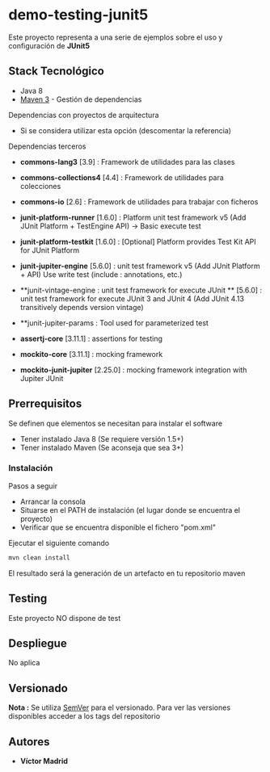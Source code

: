 # demo-testing-junit5

Este proyecto representa a una serie de ejemplos sobre el uso y configuración de **JUnit5**





## Stack Tecnológico

* Java 8
* [Maven 3](https://maven.apache.org/) - Gestión de dependencias

Dependencias con proyectos de arquitectura

* Si se considera utilizar esta opción (descomentar la referencia)

Dependencias terceros

* **commons-lang3** [3.9] : Framework de utilidades para las clases
* **commons-collections4** [4.4] : Framework de utilidades para colecciones
* **commons-io** [2.6] : Framework de utilidades para trabajar con ficheros

* **junit-platform-runner** [1.6.0] : Platform unit test framework v5 (Add JUnit Platform + TestEngine API) -> Basic execute test
* **junit-platform-testkit** [1.6.0] : [Optional] Platform provides Test Kit API for JUnit Platform
		

* **junit-jupiter-engine** [5.6.0] : unit test framework v5 (Add JUnit Platform + API) Use write test (include : annotations, etc.)
* **junit-vintage-engine : unit test framework for execute JUnit ** [5.6.0] : unit test framework for execute JUnit 3 and JUnit 4 (Add JUnit 4.13 transitively depends version vintage)
* **junit-jupiter-params : Tool used for parameterized test


* **assertj-core** [3.11.1] : assertions for testing
* **mockito-core** [3.11.1] : mocking framework
* **mockito-junit-jupiter** [2.25.0] : mocking framework integration with Jupiter JUnit





## Prerrequisitos

Se definen que elementos se necesitan para instalar el software

* Tener instalado Java 8 (Se requiere versión 1.5+)
* Tener instalado Maven (Se aconseja que sea 3+)





### Instalación

Pasos a seguir 

* Arrancar la consola
* Situarse en el PATH de instalación (el lugar donde se encuentra el proyecto)
* Verificar que se encuentra disponible el fichero "pom.xml"

Ejecutar el siguiente comando

```bash
mvn clean install
```

El resultado será la generación de un artefacto en tu repositorio maven





## Testing

Este proyecto NO dispone de test





## Despliegue

No aplica





## Versionado

**Nota :** Se utiliza [SemVer](http://semver.org/) para el versionado. 
Para ver las versiones disponibles acceder a los tags del repositorio





## Autores

* **Víctor Madrid**
